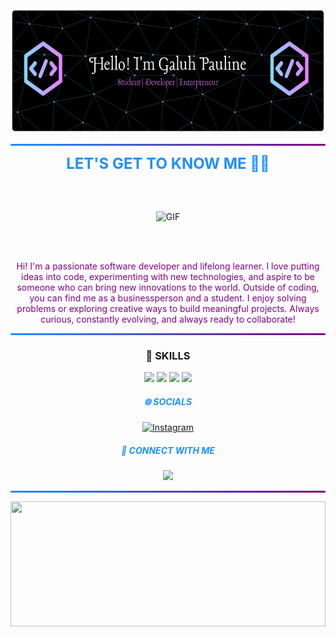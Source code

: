 <div align="center">

<img src="img/github-header-banner (7).png" style="width:100%; max-width:600px; height:200px;"/>

<hr style="border: none; height: 3px; 
background: linear-gradient(90deg, #1E90FF, purple); 
border-radius: 50px;" />

<span style="color:#1E90FF; font-size:24px; font-weight:bold;">LET'S GET TO KNOW ME 👋🏻</span>

<br><br>

![GIF](https://media4.giphy.com/media/v1.Y2lkPTc5MGI3NjExYXVpZzhlbXE3amVnNzVwb2JkcnJ3anA0d2hlZDJ5cDliNWV6NmphMSZlcD12MV9pbnRlcm5hbF9naWZfYnlfaWQmY3Q9Zw/L1R1tvI9svkIWwpVYr/giphy.gif)

<br><br>

<p align="center">
<span style="color:purple; max-width:700px;">
Hi! I'm a passionate software developer and lifelong learner. I love putting ideas into code, experimenting with new technologies, and aspire to be someone who can bring new innovations to the world. Outside of coding, you can find me as a businessperson and a student. I enjoy solving problems or exploring creative ways to build meaningful projects. Always curious, constantly evolving, and always ready to collaborate!
</span>
</p>

<hr style="border: none; height: 3px; 
background: linear-gradient(90deg, #1E90FF, purple); 
border-radius: 50px;" />

### 🌟 SKILLS
<p align="center">
<img src="https://img.shields.io/badge/C%2B%2B-00599C?style=for-the-badge&logo=c%2B%2B&logoColor=white">
<img src="https://img.shields.io/badge/HTML5-E34F26?style=for-the-badge&logo=html5&logoColor=white">
<img src="https://img.shields.io/badge/PostgreSQL-green?style=for-the-badge">
<img src="https://img.shields.io/badge/Adobe%20Illustrator-FF9A00?style=for-the-badge&logo=adobe%20illustrator&logoColor=white">
</p>

##### <span style="color:#1E90FF;">🌐 SOCIALS</span>
[![Instagram](https://img.shields.io/badge/Instagram-E4405F?style=for-the-badge&logo=instagram&logoColor=white)](https://www.instagram.com/gpaulngrh/?utm_source=qr&r=nametag)


##### <span style="color:#1E90FF;">🤝 CONNECT WITH ME</span>
[<img src="https://img.shields.io/badge/WhatsApp-25D366?style=for-the-badge&logo=WhatsApp&logoColor=white">](https://wa.me/6282320084121)

<hr style="border: none; height: 3px; 
background: linear-gradient(90deg, #1E90FF, purple); 
border-radius: 50px;" />

<img src="https://media.giphy.com/media/v1.Y2lkPWVjZjA1ZTQ3OG82eHhmcnB1aXV1M2g2YWZvOWp1eng3MHF5ODZicmpvbzl2Mmk3dyZlcD12MV9naWZzX3JlbGF0ZWQmY3Q9Zw/l3vR4yk0X20KimqJ2/giphy.gif" style="width:100%; max-width:600px; height:200px;"/>

</div>


